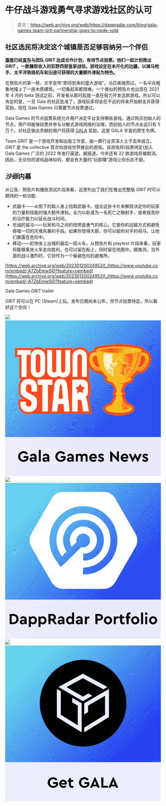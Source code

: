 # 牛仔战斗游戏勇气寻求游戏社区的认可

> 原文：<https://web.archive.org/web/https://dappradar.com/blog/gala-games-team-grit-partnership-goes-to-node-vote>

## 社区选民将决定这个城镇是否足够容纳另一个伴侣

**[春晚](https://web.archive.org/web/20230120024952/https://dappradar.com/blog/tag/gala-games)已经[宣布](https://web.archive.org/web/20230120024952/https://blog.gala.games/gala-meets-grit-f02bc6b77e5)与团队 GRIT 达成合作计划，有待节点投票。他们一起计划推出 *GRIT* ，一款赚取收入的狂野西部皇家战役。游戏设定在未开化的边疆，以骑马枪手、太平洋铁路机车和沿途可获得的大量额外津贴为特色。**

在预告片的第一帧，文字宣布“即将到来的盛大游戏”。马匹疾驰而过，一名伞兵粗鲁地撞上了一座木质建筑。一切看起来都很棒。一个类似的预告片也出现在 2021 年 4 月的 beta 测试之前，开发者从那时起就一直在努力开发这款游戏。所以可以肯定的是，一旦 Gala 的社区批准了，游戏玩家将会在不远的将来开始射击并获得奖励。现在 Gala Games 只需要节点投票通过。

Gala Games 的节点投票系统允许用户决定平台支持哪些游戏。通过购买创始人的节点，用户将能够投票并参与分散式游戏网络的治理，而创始人的节点永远只有 5 万个。对社区做出贡献的用户将获得 [GALA](https://web.archive.org/web/20230120024952/https://www.coingecko.com/en/coins/gala) 奖励，这是 GALA 宇宙的原生令牌。

Team GRIT 是一个游戏开发和出版工作室，由一群行业资深人士于去年成立。 *GRIT* 是 the collective 首次向游戏世界推出的游戏。该游戏将(投票待定)加入 Gala Games 广泛的 2022 年发行渠道。据报道，今年还有 22 款游戏将被取消。因此，无论你的游戏品味如何，都会有大量的“玩即赚”游戏让你乐此不疲。

## *沙砾*内幕

从公告、预告片和播放测试片段来看，这里列出了我们在推出完整版 *GRIT* 时可以期待的一些功能:

*   武器卡——从倒下的敌人身上拾取武器卡。组合这些卡片来解锁决定你的玩家的力量和技能的强大额外津贴。全力以赴成为一名死亡之眼射手，或者提高你的治疗能力以延长战斗时间。
*   忠诚的骏马——玩家和马之间的纽带是勇气的核心。它是你的运输方式和避免吞噬一切的灾难风暴的手段。如果你觉得大胆，你可以偷你对手的母马，让他们暴露在危险中。
*   移动——赶快坐上出城的最后一班火车。从预告片和 playtest 片段来看，玩家将能够乘坐火车走向胜利，也可以留在船上，同时留在地图中。据推测，当外面的战斗激烈时，它将作为一个躲避危险的避难所。

[https://web.archive.org/web/20230120024952if_/https://www.youtube.com/embed/-A7ZbEmwSl0?feature=oembed](https://web.archive.org/web/20230120024952if_/https://www.youtube.com/embed/-A7ZbEmwSl0?feature=oembed)

Gala Games *GRIT* trailer

*GRIT* 将可以在 PC (Steam)上玩。发布日期尚未公布，但节点投票待定。所以看好这个空间！

[](https://web.archive.org/web/20230120024952/https://dappradar.com/blog/gala-games-announces-drop-date-for-vox-nfts)[![](img/708b88958c4ef21e9d35343890d666ab.png)<picture>![](img/2e7f8491db7aebcf7fb42485d731bd09.png)</picture>](https://web.archive.org/web/20230120024952/https://dappradar.com/blog/gala-games-announces-drop-date-for-vox-nfts)[](https://web.archive.org/web/20230120024952/https://dappradar.com/hub/wallet)[![](img/708b88958c4ef21e9d35343890d666ab.png)<picture>![](img/073f4c345b93a8842d5d5349ea34a780.png)</picture>](https://web.archive.org/web/20230120024952/https://dappradar.com/hub/wallet)[](https://web.archive.org/web/20230120024952/https://dappradar.com/hub/token/eth/GALA)[![](img/708b88958c4ef21e9d35343890d666ab.png)<picture>![](img/be646feca84d24ff12819e192a8fc049.png)</picture>](https://web.archive.org/web/20230120024952/https://dappradar.com/hub/token/eth/GALA)